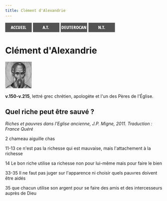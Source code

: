 ```yaml
---
title: Clément d'Alexandrie
---
```

[<img src="/images/accueil.png">](/)
[<img src="/images/ancientestament.png">](/pages/ancientestament.html)
[<img src="/images/deuterocanoniques.png">](/pages/deuterocanoniques.html)
[<img src="/images/nouveautestament.png">](/pages/nouveautestament.html)

# Clément d'Alexandrie

[<img src="/images/clementdalexandrie.png">](https://fr.wikipedia.org/wiki/Cl%C3%A9ment_d%27Alexandrie)

**v.150-v.215**, lettré grec chrétien, apologète et l'un des Pères de l'Église.


## Quel riche peut être sauvé ? <a name="quel-riche"></a>
*Riches et pauvres dans l'Eglise ancienne, J.P. Migne, 2011. Traduction : France Quéré*

2 chameau aiguille chas

11-13 ce n'est pas la richesse qui est mauvaise, mais l'attachement à la richesse 

14 Le bon riche utilise sa richesse non pour lui-même mais pour faire le bien 

33-35 Il ne faut pas juger sur l'apparence ni choisir quels pauvres doivent être aidés

35 que chacun utilise son argent pour se faire des amis et des intercesseurs auprès de Dieu